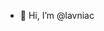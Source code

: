 - 👋 Hi, I’m @lavniac
  

<!---
lavniac/lavniac is a ✨ special ✨ repository because its `README.md` (this file) appears on your GitHub profile.
You can click the Preview link to take a look at your changes.
--->
